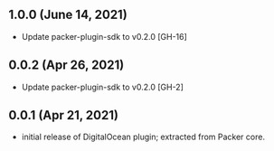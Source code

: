 ## 1.0.0 (June 14, 2021)
* Update packer-plugin-sdk to v0.2.0 [GH-16]

## 0.0.2 (Apr 26, 2021)
* Update packer-plugin-sdk to v0.2.0 [GH-2]

## 0.0.1 (Apr 21, 2021)
* initial release of DigitalOcean plugin; extracted from Packer core.